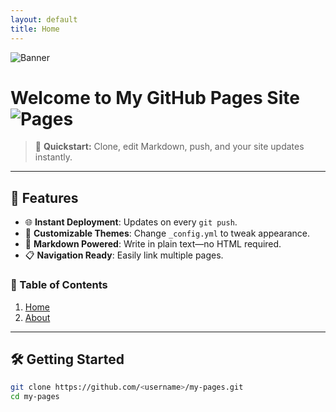```yaml
---
layout: default
title: Home
---
```

![Banner](https://via.placeholder.com/1000x200.png?text=My+Pages+Site)

# Welcome to My GitHub Pages Site ![Pages](https://img.shields.io/badge/GitHub-Pages-blue)

> 🚀 **Quickstart:** Clone, edit Markdown, push, and your site updates instantly.

---

## 🚩 Features

- 🌐 **Instant Deployment**: Updates on every `git push`.
- 🎨 **Customizable Themes**: Change `_config.yml` to tweak appearance.
- 📄 **Markdown Powered**: Write in plain text—no HTML required.
- 📋 **Navigation Ready**: Easily link multiple pages.

### 📑 Table of Contents

1. [Home](index.html)
2. [About](about.html)

---

## 🛠 Getting Started

```bash
git clone https://github.com/<username>/my-pages.git
cd my-pages
